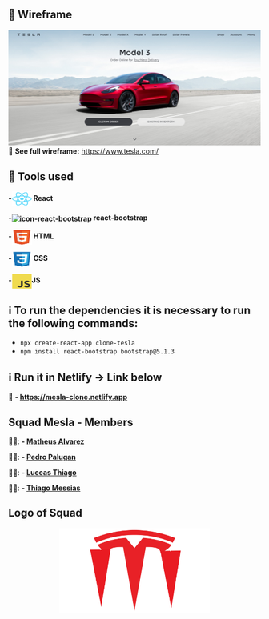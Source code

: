 ## :pushpin: Wireframe

![tesla](https://github.com/MatheusAlvarez/Mesla-Clone-UI/blob/main/tesla.png)
👀 **See full wireframe:** https://www.tesla.com/

##  📌 Tools used

  **-<img align="center" alt="icon-js" height="30" width="40" src="https://raw.githubusercontent.com/devicons/devicon/master/icons/react/react-original.svg" style="max-width:100%;"></img> React** 

  **-<img align="center" alt="icon-react-bootstrap" height="30" width="30" src="https://avatars.githubusercontent.com/u/6853419?s=200&v=4" style="max-width:100%;"></img> react-bootstrap**

  **-<img align="center" alt="icon-html" height="30" width="40" src="https://raw.githubusercontent.com/devicons/devicon/master/icons/html5/html5-original.svg" style="max-width:100%;"></img> HTML**

  **-<img align="center" alt="icon-js" height="30" width="40" src="https://raw.githubusercontent.com/devicons/devicon/master/icons/css3/css3-original.svg" style="max-width:100%;"></img> CSS**

  **-<img align="center" alt="icon-js" height="30" width="40" src="https://raw.githubusercontent.com/devicons/devicon/master/icons/javascript/javascript-original.svg" style="max-width:100%;"></img>JS** 

## :information_source: To run the dependencies it is necessary to run the following commands:
 - ``` npx create-react-app clone-tesla ```
 - ``` npm install react-bootstrap bootstrap@5.1.3 ```

## :information_source: Run it in Netlify -> Link below
:link: **- https://mesla-clone.netlify.app**

## Squad Mesla - Members

👨‍💻: **- [Matheus Alvarez](https://github.com/MatheusAlvarez "GitHub do Matheus")**

👨‍💻: **- [Pedro Palugan](https://github.com/pedropalugan "GitHub do Pedro")**

👨‍💻: **- [Luccas Thiago](https://github.com/LuccasThiago "GitHub do Luccas")**

👨‍💻: **- [Thiago Messias](https://github.com/Thmsantos "GitHub do Thiago")**

## Logo of Squad

<p align="center">
  <img width="300px" height"=300px" src="https://github.com/MatheusAlvarez/Mesla-Clone-UI/blob/main/icon.png">
  </p>
